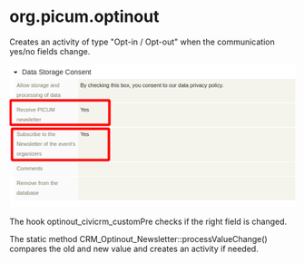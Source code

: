 # org.picum.optinout

Creates an activity of type "Opt-in / Opt-out" when the communication yes/no fields change.

![Screenshot](/images/screenshot.png)

The hook optinout_civicrm_customPre checks if the right field is changed.

The static method CRM_Optinout_Newsletter::processValueChange() compares the old and new value and creates an activity if needed.

